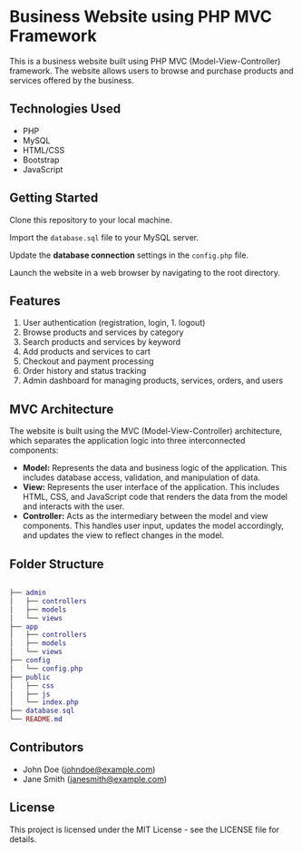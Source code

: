 # Business Website using PHP MVC Framework

This is a business website built using PHP MVC (Model-View-Controller) framework. The website allows users to browse and purchase products and services offered by the business.

## Technologies Used
- PHP
- MySQL
- HTML/CSS
- Bootstrap
- JavaScript

## Getting Started
Clone this repository to your local machine.

Import the `database.sql` file to your MySQL server.

Update the **database connection** settings in the `config.php` file.

Launch the website in a web browser by navigating to the root directory.

## Features
1. User authentication (registration, login, 1. logout)
1. Browse products and services by category
1. Search products and services by keyword
1. Add products and services to cart
1. Checkout and payment processing
1. Order history and status tracking
1. Admin dashboard for managing products, services, orders, and users

## MVC Architecture
The website is built using the MVC (Model-View-Controller) architecture, which separates the application logic into three interconnected components:

- **Model:** Represents the data and business logic of the application. This includes database access, validation, and manipulation of data.
- **View:** Represents the user interface of the application. This includes HTML, CSS, and JavaScript code that renders the data from the model and interacts with the user.
- **Controller:** Acts as the intermediary between the model and view components. This handles user input, updates the model accordingly, and updates the view to reflect changes in the model.

## Folder Structure
```lua

├── admin
│   ├── controllers
│   ├── models
│   └── views
├── app
│   ├── controllers
│   ├── models
│   └── views
├── config
│   └── config.php
├── public
│   ├── css
│   ├── js
│   └── index.php
├── database.sql
└── README.md
```

## Contributors
- John Doe (johndoe@example.com)
- Jane Smith (janesmith@example.com)
## License
This project is licensed under the MIT License - see the LICENSE file for details.